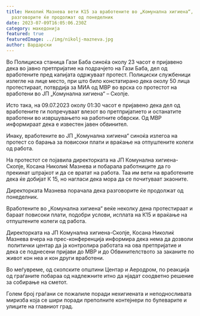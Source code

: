 ```yaml
---
title: Николиќ Мазнева вети К15 за вработените во „Комунална хигиена“,
  разговорите ќе продолжат од понеделник
date: 2023-07-09T16:05:06.230Z
category: македонија
featured: true
featuredImage: ../img/nikolj-mazneva.jpg
author: Вардарски
---
```

<!--StartFragment-->

Во Полициска станица Гази Баба синоќа околу 23 часот е пријавено дека во јавно претпријатие на подрачјето на Гази Баба, дел од вработените пред капијата одржуваат протест. Полициски службеници излегле на лице место, при што било констатирано дека околу 50 лица протестираат, потврдија за МИА од МВР во врска со протестот на вработени во ЈП „Комунална хигиена“ – Скопје.

Исто така, на 09.07.2023 околу 01:30 часот е пријавено дека дел од вработените ги попречуваат влезот во претпријатието и останатите вработени во извршувањето на работните обврски. Од МВР информираат дека е известен јавен обвинител.

Инаку, вработените во ЈП „Комунална хигиена“ синоќа излегоа на протест со барања за повисоки плати и враќање на отпуштените колеги од работа.

На протестот се појавила директорката на ЈП Комунална хигиена-Скопје, Косана Николиќ Мазнева и побарала работниците да го прекинат штрајкот и да се вратат на работа. Таа им вети на вработените дека ќе добијат К 15, но нагласи дека мора да се почитуваат зкаоните.

Директорката Мазнева порачала дека разговорите ќе продолжат од понеделник.

Вработените во „Комунална хигиена“ веќе неколку дена протестираат и бараат повисоки плати, подобри услови, исплата на К15 и враќање на отпуштените колеги од работа.

Директорката на ЈП Комунална хигиена-Скопје, Косана Николиќ Мазнева вчера на прес-конференција информира дека нема да дозволи  политички центар да ја контролира работата на ова претпријатие и дека се поднесени пријави до МВР и до Обвинителството за заканите по живот кон неа и кон други вработени.

Во меѓувреме, од скопските општини Центар и Аеродром, по реакција од граѓаните побараа од надлежните итно да нјадат соодветно решение за собирање на сметот.

Голем број граѓани се пожалиле поради нехигиената и неподносливата миризба која се шири поради преполните контејнери по булеварите и улиците на главниот град.

<!--EndFragment-->